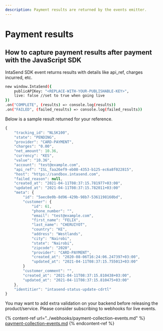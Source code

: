 ```yaml
---
description: Payment results are returned by the events emitter.
---
```


# Payment results

## How to capture payment results after payment with the JavaScript SDK

IntaSend SDK event returns results with details like api\_ref, charges incurred, etc.

```bash
new window.IntaSend({
    publicAPIKey: "<REPLACE-WITH-YOUR-PUBLISHABLE-KEY>",
    live: false //set to true when going live
})
.on("COMPLETE", (results) => console.log(results))
.on("FAILED", (failed_results) => console.log(failed_results))
```

Below is a sample result returned for your reference.&#x20;

```javascript
{
    "tracking_id": "NLSK100",
    "state": "PENDING",
    "provider": "CARD-PAYMENT",
    "charges": "0.00",
    "net_amount": 10.36,
    "currency": "KES",
    "value": "10.36",
    "account": "test@example.com",
    "api_ref": "ISL_faa26ef9-eb08-4353-b125-ec6a8f022815",
    "host": "https://sandbox.intasend.com",
    "failed_reason": null,
    "created_at": "2021-04-11T08:37:15.781977+03:00",
    "updated_at": "2021-04-11T08:37:15.782011+03:00"
    "meta": {
        "id": "5aec8e0b-8d96-429b-98b7-5361198160bd",
        "customer": {
            "id": 61,
            "phone_number": "",
            "email": "test@example.com",
            "first_name": "FELIX",
            "last_name": "CHERUIYOT",
            "country": "KE",
            "address": "Westlands",
            "city": "Nairobi",
            "state": "Nairobi",
            "zipcode": "2020",
            "provider": "CARD-PAYMENT",
            "created_at": "2020-08-06T16:24:06.247397+03:00",
            "updated_at": "2021-04-11T08:37:15.755013+03:00"
        }
        "customer_comment": "",
        "created_at": "2021-04-11T08:37:15.810438+03:00",
        "updated_at": "2021-04-11T08:37:15.810475+03:00"
    },
    "identitier": "intasend-status-update-cdrtl"
}
```

You may want to add extra validation on your backend before releasing the product/service. Please consider subscribing to webhooks for live events.

{% content-ref url="../webhooks/payment-collection-events.md" %}
[payment-collection-events.md](../webhooks/payment-collection-events.md)
{% endcontent-ref %}
